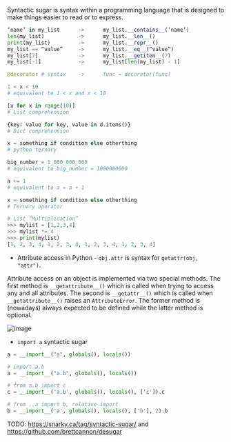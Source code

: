 Syntactic sugar is syntax within a programming language that is designed to make things easier to read or to express.

```python
‘name’ in my_list      ->      my_list.__contains__(‘name’)
len(my_list)           ->      my_list.__len__()
print(my_list)         ->      my_list.__repr__()
my_list == “value”     ->      my_list.__eq__(“value”)
my_list[7]             ->      my_list.__getitem__(7)
my_list[-1]            ->      my_list[len(my_list) - 1]
```

```python
@decorator # syntax    ->      func = decorator(func)
```

```python
1 < x < 10
# equivalent to 1 < x and x < 10

[x for x in range(10)] 
# List comprehension

{key: value for key, value in d.items()}
# Dict comprehension

x = something if condition else otherthing
# python ternary

big_number = 1_000_000_000
# equivalent to big_number = 1000000000

a += 1
# equivalent to a = a + 1

x = something if condition else otherthing
# Ternary operator

# List “Multiplication”
>>> mylist = [1,2,3,4]
>>> mylist *= 4
>>> print(mylist)
[1, 2, 3, 4, 1, 2, 3, 4, 1, 2, 3, 4, 1, 2, 3, 4]
```

* Attribute access in Python - `obj.attr` is syntax for `getattr(obj, "attr")`.

Attribute access on an object is implemented via two special methods. The first method is `__getattribute__()` which is called when trying to access any and all attributes. The second is `__getattr__()` which is called when `__getattribute__()` raises an `AttributeError`. The former method is (nowadays) always expected to be defined while the latter method is optional.

![image](https://user-images.githubusercontent.com/19663316/139597874-e9e323e6-e9e5-4e7c-b0ca-6383ce751009.png)

* `import a` syntactic sugar
```python
a = __import__("a", globals(), locals())

# import a.b
a = __import__("a.b", globals(), locals())

# from a.b import c
c = __import__('a.b', globals(), locals(), ['c']).c

# from ..a import b, relative import
b = __import__('a', globals(), locals(), ['b'], 2).b
```

TODO: https://snarky.ca/tag/syntactic-sugar/ and https://github.com/brettcannon/desugar
